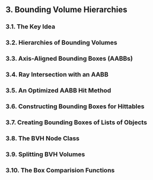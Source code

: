 ## 3. Bounding Volume Hierarchies

### 3.1. The Key Idea
### 3.2. Hierarchies of Bounding Volumes
### 3.3. Axis-Aligned Bounding Boxes (AABBs)
### 3.4. Ray Intersection with an AABB
### 3.5. An Optimized AABB Hit Method
### 3.6. Constructing Bounding Boxes for Hittables
### 3.7. Creating Bounding Boxes of Lists of Objects
### 3.8. The BVH Node Class
### 3.9. Splitting BVH Volumes
### 3.10. The Box Comparision Functions